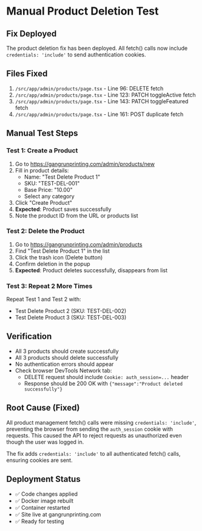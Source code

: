 # Manual Product Deletion Test

## Fix Deployed
The product deletion fix has been deployed. All fetch() calls now include `credentials: 'include'` to send authentication cookies.

## Files Fixed
1. `/src/app/admin/products/page.tsx` - Line 96: DELETE fetch
2. `/src/app/admin/products/page.tsx` - Line 123: PATCH toggleActive fetch
3. `/src/app/admin/products/page.tsx` - Line 143: PATCH toggleFeatured fetch
4. `/src/app/admin/products/page.tsx` - Line 161: POST duplicate fetch

## Manual Test Steps

### Test 1: Create a Product
1. Go to https://gangrunprinting.com/admin/products/new
2. Fill in product details:
   - Name: "Test Delete Product 1"
   - SKU: "TEST-DEL-001"
   - Base Price: "10.00"
   - Select any category
3. Click "Create Product"
4. **Expected**: Product saves successfully
5. Note the product ID from the URL or products list

### Test 2: Delete the Product
1. Go to https://gangrunprinting.com/admin/products
2. Find "Test Delete Product 1" in the list
3. Click the trash icon (Delete button)
4. Confirm deletion in the popup
5. **Expected**: Product deletes successfully, disappears from list

### Test 3: Repeat 2 More Times
Repeat Test 1 and Test 2 with:
- Test Delete Product 2 (SKU: TEST-DEL-002)
- Test Delete Product 3 (SKU: TEST-DEL-003)

## Verification
- All 3 products should create successfully
- All 3 products should delete successfully
- No authentication errors should appear
- Check browser DevTools Network tab:
  - DELETE request should include `Cookie: auth_session=...` header
  - Response should be 200 OK with `{"message":"Product deleted successfully"}`

## Root Cause (Fixed)
All product management fetch() calls were missing `credentials: 'include'`, preventing the browser from sending the `auth_session` cookie with requests. This caused the API to reject requests as unauthorized even though the user was logged in.

The fix adds `credentials: 'include'` to all authenticated fetch() calls, ensuring cookies are sent.

## Deployment Status
- ✅ Code changes applied
- ✅ Docker image rebuilt
- ✅ Container restarted
- ✅ Site live at gangrunprinting.com
- ✅ Ready for testing
